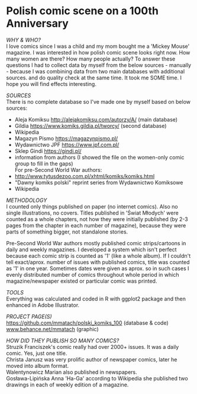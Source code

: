 # Polish comic scene on a 100th Anniversary

*WHY & WHO?*
<br>I love comics since I was a child and my mom bought me a 'Mickey Mouse' magazine. I was interested in how polish comic scene looks right now. How many women are there? How many people actually? To answer these questions I had to collect data by myself from the below sources - manually - because I was combining data from two main databases with additional sources. and do quality check at the same time. It took me SOME time. I hope you will find effects interesting.

*SOURCES*
<br>There is no complete database so I've made one by myself based on below sources:
- Aleja Komiksu http://alejakomiksu.com/autorzy/A/ (main database)
- Gildia https://www.komiks.gildia.pl/tworcy/ (second database)
- Wikipedia
- Magazyn Pismo https://magazynpismo.pl/
- Wydawnictwo JPF https://www.jpf.com.pl/
- Sklep Gindi https://gindi.pl/
- information from authors (I showed the file on the women-only comic group to fill in the gaps)
<br>For pre-Second World War authors:
- http://www.tytusdezoo.com.pl/xhtml/komiks/komiks.html
- "Dawny komiks polski" reprint series from Wydawnictwo Komiksowe
- Wikipedia

*METHODOLOGY*
<br>I counted only things published on paper (no internet comics). Also no single illustrations, no covers. Titles published in 'Świat Młodych' were counted as a whole chapters, not how they were initially published (by 2-3 pages from the chapter in each number of magazine), because they were parts of something bigger, not standalone stories.

Pre-Second World War authors mostly published comic strips/cartoons in daily and weekly magazines. I developed a system which isn't perfect because each comic strip is counted as '1' (like a whole album).
If I couldn't tell exact/aprox. number of issues with published comics, title was counted as '1' in one year. Sometimes dates were given as aprox. so in such cases I evenly distributed number of comics throughout whole period in which magazine/newspaper existed or particular comic was printed.

*TOOLS*
<br>Everything was calculated and coded in R with ggplot2 package and then enhanced in Adobe Illustrator.

*PROJECT PAGE(S)*
<br> https://github.com/mmatach/polski_komiks_100 (database & code)
<br>www.behance.net/mmatach (graphic)

*HOW DID THEY PUBLISH SO MANY COMICS?*
<br>Struzik Franciszek's comic really had over 2000+ issues. It was a daily comic. Yes, just one title.
<br>Christa Janusz was very prolific author of newspaper comics, later he moved into album format.
<br>Walentynowicz Marian also published in newspapers.
<br>Gosława-Lipińska Anna 'Ha-Ga'  according to Wikipedia she published two drawings in each of weekly edition of a magazine.


